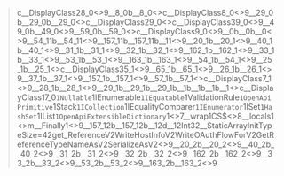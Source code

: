 >c__DisplayClass28_0 <>9__8_0 <SerializeAsV3>b__8_0 <>c__DisplayClass8_0 <>9__29_0 <SerializeAsV2>b__29_0 <SerializeAsV3WithoutReference>b__29_0 <>c__DisplayClass29_0 <>c__DisplayClass39_0 <>9__49_0 <WriteOAuthFlowForV2>b__49_0 <>9__59_0 <SerializeAsV2WithoutReference>b__59_0 <>c__DisplayClass9_0 <>9__0 <Walk>b__0 <WriteMapInternal>b__0 <>9__54_11 <SerializeAsV2>b__54_11 <>9__157_11 <SerializeAsV3WithoutReference>b__157_11 <Walk>b__11 <>9__20_1 <SerializeAsV3>b__20_1 <>9__40_1 <SerializeAsV3>b__40_1 <>9__31_1 <SerializeAsV2WithoutReference>b__31_1 <>9__32_1 <SerializeAsV3>b__32_1 <>9__162_1 <WriteAsItemsProperties>b__162_1 <>9__33_1 <SerializeAsV2>b__33_1 <>9__53_1 <SerializeAsV3>b__53_1 <>9__163_1 <WriteAsSchemaProperties>b__163_1 <>9__54_1 <SerializeAsV2>b__54_1 <>9__25_1 <SerializeAsV3>b__25_1 <>c__DisplayClass35_1 <>9__65_1 <SerializeAsV3WithoutReference>b__65_1 <>9__26_1 <SerializeAsV2>b__26_1 <>9__37_1 <SerializeAsV3WithoutReference>b__37_1 <>9__157_1 <SerializeAsV3WithoutReference>b__157_1 <>9__57_1 <SerializeAsV3WithoutReference>b__57_1 <>c__DisplayClass7_1 <>9__28_1 <SerializeAsV3>b__28_1 <>9__29_1 <SerializeAsV2>b__29_1 <SerializeAsV3WithoutReference>b__29_1 <WriteHostInfoV2>b__1 <GetYamlCompatibleString>b__1 <Walk>b__1 <BuildDefaultRuleSet>b__1 <>c__DisplayClass17_0`1 Nullable`1 IEnumerable`1 IEquatable`1 ValidationRule`1 OpenApiPrimitive`1 Stack`1 ICollection`1 IEqualityComparer`1 IEnumerator`1 ISet`1 HashSet`1 IList`1 OpenApiExtensibleDictionary`1 <>7__wrap1 CS$<>8__locals1 <>m__Finally1 <>9__157_12 <SerializeAsV3WithoutReference>b__157_12 <Walk>b__12 <GetEnumerator>d__12 Int32 __StaticArrayInitTypeSize=42 get_ReferenceV2 WriteHostInfoV2 WriteOAuthFlowForV2 GetReferenceTypeNameAsV2 SerializeAsV2 <>9__20_2 <SerializeAsV3>b__20_2 <>9__40_2 <SerializeAsV3>b__40_2 <>9__31_2 <SerializeAsV2WithoutReference>b__31_2 <>9__32_2 <SerializeAsV3>b__32_2 <>9__162_2 <WriteAsItemsProperties>b__162_2 <>9__33_2 <SerializeAsV2>b__33_2 <>9__53_2 <SerializeAsV3>b__53_2 <>9__163_2 <WriteAsSchemaProperties>b__163_2 <>9